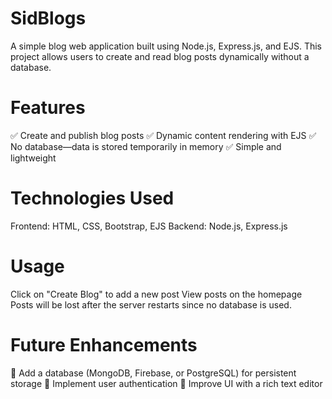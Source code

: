 # SidBlogs
A simple blog web application built using Node.js, Express.js, and EJS. This project allows users to create and read blog posts dynamically without a database.


# Features
✅ Create and publish blog posts
✅ Dynamic content rendering with EJS
✅ No database—data is stored temporarily in memory
✅ Simple and lightweight


# Technologies Used
Frontend: HTML, CSS, Bootstrap, EJS
Backend: Node.js, Express.js

# Usage
Click on "Create Blog" to add a new post
View posts on the homepage
Posts will be lost after the server restarts since no database is used.


# Future Enhancements
🔹 Add a database (MongoDB, Firebase, or PostgreSQL) for persistent storage
🔹 Implement user authentication
🔹 Improve UI with a rich text editor
